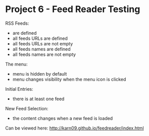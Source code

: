# Project 6 - Feed Reader Testing

RSS Feeds:
- are defined
- all feeds URLs are defined
- all feeds URLs are not empty
- all feeds names are defined
- all feeds names are not empty


The menu:
- menu is hidden by default
- menu changes visibility when the menu icon is clicked


Initial Entries:
- there is at least one feed


New Feed Selection:
- the content changes when a new feed is loaded


Can be viewed here:
http://karn09.github.io/feedreader/index.html
